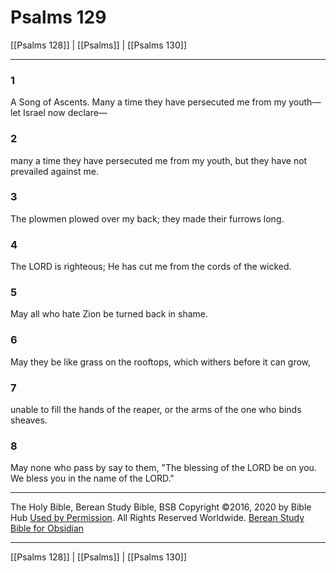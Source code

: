 # Psalms 129

[[Psalms 128]] | [[Psalms]] | [[Psalms 130]]

---

### 1
A Song of Ascents. Many a time they have persecuted me from my youth—let Israel now declare—

### 2
many a time they have persecuted me from my youth, but they have not prevailed against me.

### 3
The plowmen plowed over my back; they made their furrows long.

### 4
The LORD is righteous; He has cut me from the cords of the wicked.

### 5
May all who hate Zion be turned back in shame.

### 6
May they be like grass on the rooftops, which withers before it can grow,

### 7
unable to fill the hands of the reaper, or the arms of the one who binds sheaves.

### 8
May none who pass by say to them, "The blessing of the LORD be on you. We bless you in the name of the LORD."

---

The Holy Bible, Berean Study Bible, BSB
Copyright ©2016, 2020 by Bible Hub
[Used by Permission](https://berean.bible/terms.htm). All Rights Reserved Worldwide.
[Berean Study Bible for Obsidian](https://github.com/gapmiss/berean-study-bible-for-obsidian)

---

[[Psalms 128]] | [[Psalms]] | [[Psalms 130]]

